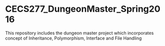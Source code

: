 # CECS277_DungeonMaster_Spring2016
This repository includes the dungeon master project which incorporates concept of Inheritance, Polymorphism, Interface and File Handling
